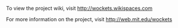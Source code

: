 To view the project wiki, visit http://wockets.wikispaces.com

For more information on the project, visit http://web.mit.edu/wockets
